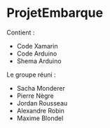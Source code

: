 # ProjetEmbarque

Contient : 
- Code Xamarin
- Code Arduino
- Shema Arduino


Le groupe réuni :
- Sacha Monderer
- Pierre Nègre
- Jordan Rousseau
- Alexandre Robin
- Maxime Blondel
